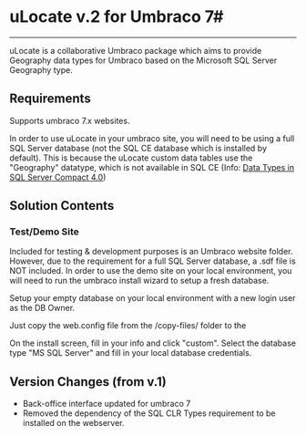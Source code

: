 # uLocate v.2 for Umbraco 7#

----------


uLocate is a collaborative Umbraco package which aims to provide Geography data types for Umbraco based on the Microsoft SQL Server Geography type.

## Requirements
Supports umbraco 7.x websites.

In order to use uLocate in your umbraco site, you will need to be using a full SQL Server database (not the SQL CE database which is installed by default). This is because the uLocate custom data tables use the "Geography" datatype, which is not available in SQL CE (Info:
[Data Types in SQL Server Compact 4.0](http://msdn.microsoft.com/en-us/library/ms172424%28SQL.110%29.aspx))


## Solution Contents

### Test/Demo Site
Included for testing & development purposes is an Umbraco website folder. However, due to the requirement for a full SQL Server database, a .sdf file is NOT included. In order to use the demo site on your local environment, you will need to run the umbraco install wizard to setup a fresh database. 

Setup your empty database on your local environment with a new login user as the DB Owner.

Just copy the web.config file from the /copy-files/ folder to the 

On the install screen, fill in your info and click "custom". Select the database type "MS SQL Server" and fill in your local database credentials. 


## Version Changes (from v.1)
* Back-office interface updated for umbraco 7
* Removed the dependency of the SQL CLR Types requirement to be installed on the webserver.


